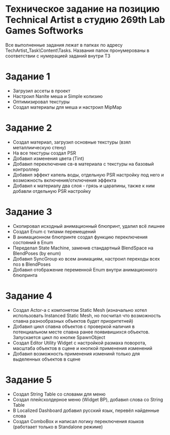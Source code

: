 # Техническое задание на позицию Technical Artist в студию 269th Lab Games Softworks

Все выполненные задания лежат в папках по адресу TechArtist_Task\Content\Tasks.
Названия папок пронумерованы в соответствии с нумерацией заданий внутри ТЗ

# Задание 1

- Загрузил ассеты в проект
- Настроил Nanite меша и Simple колизию
- Оптимизировал текстуры
- Создал материалы для меша и настроил MipMap

# Задание 2

- Создал материал, загрузил основные текстуры (взял металлиическую стену)
- На все текстуры создал PSR
- Добавил изменения цвета (Tint)
- Добавил переключение св-в материала с текстуры на базовый контроллер
- Добавил эффект капель воды, отдельную PSR настройку под него и возможность включения/отключения эффекта
- Добавил к материалу два слоя - грязь и царапины, также к ним добавли отдельную PSR настройку

# Задание 3

- Скопировал исходный анимационный блюпринт, удалил всё лишнее
- Создал Enum с типами перемещений
- В анимационном блюпринте создал функцию переключения состояний в Enum
- Переделал State Machine, заменив стандартный BlendSpace на BlendPoses (by enum)
- Добавил SyncGroup ко всем анимациям, настроил переходы всех поз в BlendPoses
- Добавил отображение переменной Enum внутри анимационного блюпринта

# Задание 4

- Создал Actor-а с компонетом Static Mesh (изначально хотел использовать Instanced Static Mesh, но посчитал что возможность спавна разнообразных объектов будет приоритетней)
- Добавил цикл спавна объектов с проверкой наличия в потенциальном месте спавна ранее появивишихся объектов. Запускается цикл по кнопке SpawnObject
- Создал Editor Utility Widget с настройкой размаха поворота, масштаба объектов в сцене и кнопкой применения изменений
- Добавил возможность применения изменинй только для выделенных объектов в сцене

# Задание 5

- Создал String Table со словами для меню
- Создал плейсхолдерное меню (Widget BP), добавил слова со String Table
- В Localized Dashboard добавил русский язык, перевёл найденные слова
- Создал ComboBox и написал логику переключения языков (работаает только в Standalone режиме)
